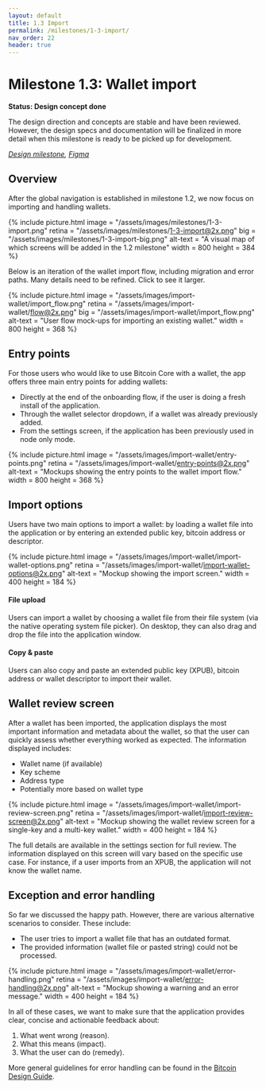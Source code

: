 ```yaml
---
layout: default
title: 1.3 Import
permalink: /milestones/1-3-import/
nav_order: 22
header: true
---
```


# Milestone 1.3: Wallet import

**Status: Design concept done**

The design direction and concepts are stable and have been reviewed. However, the design specs and documentation will be finalized in more detail when this milestone is ready to be picked up for development.

_[Design milestone](https://github.com/BitcoinDesign/Bitcoin-Core-App/milestone/3), [Figma](https://www.figma.com/file/ek8w3n3upbluw5UL2lGhRx/Bitcoin-Core-App-Design?type=design&node-id=7516%3A13169&mode=design&t=sZSBHpOLLJmoMf57-1)_

## Overview

After the global navigation is established in milestone 1.2, we now focus on importing and handling wallets.

{% include picture.html
	image = "/assets/images/milestones/1-3-import.png"
	retina = "/assets/images/milestones/1-3-import@2x.png"
	big = "/assets/images/milestones/1-3-import-big.png"
	alt-text = "A visual map of which screens will be added in the 1.2 milestone"
	width = 800
	height = 384
%}

Below is an iteration of the wallet import flow, including migration and error paths. Many details need to be refined. Click to see it larger.

{% include picture.html
	image = "/assets/images/import-wallet/import_flow.png"
	retina = "/assets/images/import-wallet/flow@2x.png"
	big = "/assets/images/import-wallet/import_flow.png"
	alt-text = "User flow mock-ups for importing an existing wallet."
	width = 800
	height = 368
%}

## Entry points

For those users who would like to use Bitcoin Core with a wallet, the app offers three main entry points for adding wallets:

- Directly at the end of the onboarding flow, if the user is doing a fresh install of the application.
- Through the wallet selector dropdown, if a wallet was already previously added. 
- From the settings screen, if the application has been previously used in node only mode. 

{% include picture.html
	image = "/assets/images/import-wallet/entry-points.png"
	retina = "/assets/images/import-wallet/entry-points@2x.png"
	alt-text = "Mockups showing the entry points to the wallet import flow."
	width = 800
	height = 368
%}


## Import options

Users have two main options to import a wallet: by loading a wallet file into the application or by entering an extended public key, bitcoin address or descriptor.

{% include picture.html
	image = "/assets/images/import-wallet/import-wallet-options.png"
	retina = "/assets/images/import-wallet/import-wallet-options@2x.png"
	alt-text = "Mockup showing the import screen."
	width = 400
	height = 184
%}

#### File upload

Users can import a wallet by choosing a wallet file from their file system (via the native operating system file picker). On desktop, they can also drag and drop the file into the application window. 

#### Copy & paste

Users can also copy and paste an extended public key (XPUB), bitcoin address or wallet descriptor to import their wallet.


## Wallet review screen

After a wallet has been imported, the application displays the most important information and metadata about the wallet, so that the user can quickly assess whether everything worked as expected. The information displayed includes: 

- Wallet name (if available)
- Key scheme
- Address type
- Potentially more  based on wallet type

{% include picture.html
	image = "/assets/images/import-wallet/import-review-screen.png"
	retina = "/assets/images/import-wallet/import-review-screen@2x.png"
	alt-text = "Mockup showing the wallet review screen for a single-key and a multi-key wallet."
	width = 400
	height = 184
%}

The full details are available in the settings section for full review. The information displayed on this screen will vary based on the specific use case. For instance, if a user imports from an XPUB, the application will not know the wallet name.

## Exception and error handling

So far we discussed the happy path. However, there are various alternative scenarios to consider. These include:

- The user tries to import a wallet file that has an outdated format.
- The provided information (wallet file or pasted string) could not be processed.

{% include picture.html
	image = "/assets/images/import-wallet/error-handling.png"
	retina = "/assets/images/import-wallet/error-handling@2x.png"
	alt-text = "Mockup showing a warning and an error message."
	width = 400
	height = 184
%}

In all of these cases, we want to make sure that the application provides clear, concise and actionable feedback about:
1. What went wrong (reason).
2. What this means (impact).
3. What the user can do (remedy).

More general guidelines for error handling can be found in the [Bitcoin Design Guide](https://bitcoin.design/guide/daily-spending-wallet/sending/#errors).




